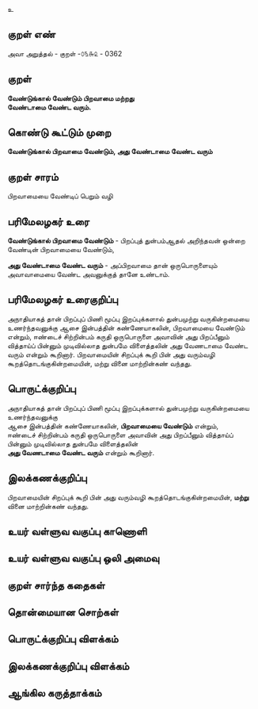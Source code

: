 உ

## குறள் எண் 

அவா அறுத்தல் - குறள் -௦௩௬௨ - 0362  

## குறள் 

**வேண்டுங்கால் வேண்டும் பிறவாமை மற்றது  
வேண்டாமை வேண்ட வரும்.**

## கொண்டு கூட்டும் முறை

**வேண்டுங்கால் பிறவாமை வேண்டும், அது வேண்டாமை வேண்ட வரும்**

## குறள் சாரம் 

பிறவாமையை வேண்டிப் பெறும் வழி  

## பரிமேலழகர் உரை

**வேண்டுங்கால் பிறவாமை வேண்டும்** - பிறப்புத் துன்பம்ஆதல் அறிந்தவன் ஒன்றை வேண்டின் பிறவாமையை வேண்டும்,  

**அது வேண்டாமை வேண்ட வரும்** - அப்பிறவாமை தான் ஒருபொருளையும் அவாவாமையை வேண்ட அவனுக்குத் தானே உண்டாம். 

## பரிமேலழகர் உரைகுறிப்பு   

அநாதியாகத் தான் பிறப்புப் பிணி மூப்பு இறப்புக்களால் துன்பமுற்று வருகின்றமையை உணர்ந்தவனுக்கு ஆசை இன்பத்தின் கண்ணேயாகலின், பிறவாமையை வேண்டும் என்றும், ஈண்டைச் சிற்றின்பம் கருதி ஒருபொருளை அவாவின் அது பிறப்பீனும் வித்தாய்ப் பின்னும் முடிவில்லாத துன்பமே விளைத்தலின் அது வேணடாமை வேண்ட வரும் என்றும் கூறினார். பிறவாமையின் சிறப்புக் கூறி பின் அது வரும்வழி கூறத்தொடங்குகின்றமையின், மற்று வினை மாற்றின்கண் வந்தது.    

## பொருட்க்குறிப்பு 

அநாதியாகத் தான் பிறப்புப் பிணி மூப்பு இறப்புக்களால் துன்பமுற்று வருகின்றமையை உணர்ந்தவனுக்கு   
ஆசை இன்பத்தின் கண்ணேயாகலின், **பிறவாமையை வேண்டும்** என்றும்,   
ஈண்டைச் சிற்றின்பம் கருதி ஒருபொருளை அவாவின் அது பிறப்பீனும் வித்தாய்ப் பின்னும் முடிவில்லாத துன்பமே விளைத்தலின்  
**அது வேணடாமை வேண்ட வரும்** என்றும் கூறினார்.  
 

## இலக்கணக்குறிப்பு  

பிறவாமையின் சிறப்புக் கூறி பின் அது வரும்வழி கூறத்தொடங்குகின்றமையின், **மற்று** வினை மாற்றின்கண் வந்தது.   

## உயர் வள்ளுவ வகுப்பு காணொளி


## உயர் வள்ளுவ வகுப்பு ஒலி அமைவு 

 
## குறள் சார்ந்த கதைகள் 


## தொன்மையான சொற்கள்


## பொருட்க்குறிப்பு விளக்கம்


## இலக்கணக்குறிப்பு விளக்கம்


## ஆங்கில கருத்தாக்கம் 


